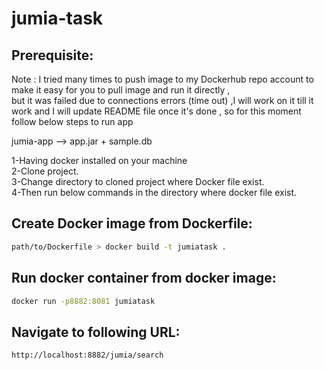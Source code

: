 # jumia-task

## Prerequisite:

Note : I tried many times to push image to my Dockerhub repo account to make it easy for you to pull image and run it directly , <br /> 
but it was failed due to connections errors (time out) ,I will work on it till it work 
and I will update README file once it's done , so for this moment follow below steps to run app <br />

jumia-app --> app.jar + sample.db

 1-Having docker installed on your machine <br />
 2-Clone project. <br />
 3-Change directory to cloned project where Docker file exist. <br />
 4-Then run below commands in the directory where docker file exist. <br />

## Create Docker image from Dockerfile:
```bash
path/to/Dockerfile > docker build -t jumiatask .
```

## Run docker container from docker image:
```bash
docker run -p8882:8081 jumiatask
```

## Navigate to following URL:
```bash
http://localhost:8882/jumia/search
```


